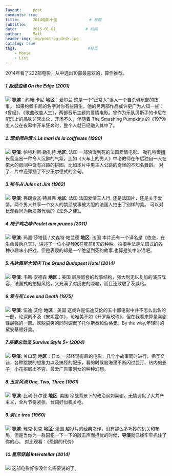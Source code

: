 ```yaml
---
layout:     post           
comments: true
title:      2014电影十佳              # 标题 
subtitle:   
date:       2015-01-01             # 时间
author:     Matt                   
header-img: img/post-bg-desk.jpg    
catalog: true                      
tags:                               #标签
    - Movie
    - List
---
```

2014年看了222部电影，从中选出10部最喜欢的，算作推荐。

##### 1.叛逆边缘 On the Edge (2001)
![](https://i.imgur.com/IxhfbC5.jpg)
**导演**：约翰·卡尼
**地区**：爱尔兰
这是一个“正常人”误入一个自杀俱乐部的故事。
如果约翰卡尼的名字对你有些陌生，他的另两部作品或许更广为人知一些：《曾经》、《歌曲改变人生》，两部音乐主题的爱情电影。曾作为乐队贝斯手的卡尼在配乐上的品味非常出众，开场不久，伴随着 The Smashing Pumpkins 的《1979》主人公在夜幕中开车狂奔时，整个人就已经融入其中了。

##### 2.理发师的情人 Le mari de la coiffeuse (1990)
![](https://i.imgur.com/HLCJNF8.jpg)
**导演**: 帕特利斯·勒孔特
**地区**: 法国
一部浪漫到死的法国爱情电影。
勒孔特很擅长营造出一种令人沉醉的气氛，比如《火车上的男人》中老教师在午后独自一人在偌大的房间中饶有兴趣的拼图，比如本片中男主人公跳的奇怪的不知名舞蹈。
对了，片中还穿插了不少王尔德式的金句。

##### 3.祖与占 Jules et Jim (1962)
![](https://i.imgur.com/qtPNVvz.jpg)
**导演**: 弗朗索瓦·特吕弗
**地区**: 法国
法国爱情三人行.
还是法国片，还是关于爱情。两个男人共享一个女人的禁忌故事被大胆的法国人拍出了别样的美。
可以对比观看同为新浪潮代表的《法外之徒》。

##### 4.梅子鸡之味 Poulet aux prunes (2011)
![](https://i.imgur.com/0KHPgMJ.jpg)
**导演**: 玛嘉·莎塔琵 / 文森特·帕兰德
**地区**: 法国
本片还有一个译名是《依恋，在生命最后八天》，讲述了一位小提琴家在死前8天的种种。拍摄手法是法国式的各种小趣味小把戏，但是表现的却是一个绝望到死的故事.也算是笑中带泪吧。

##### 5.布达佩斯大饭店 The Grand Budapest Hotel (2014)
![](https://i.imgur.com/tgPjdI9.jpg)
**导演**: 韦斯·安德森
**地区**：美国
层层嵌套的故事结构，强大到无以复加的演员阵容，法国式的拍摄风格，又充满了对历史的隐喻，而且还致敬了茨威格。

##### 6.爱与死 Love and Death (1975)
![](https://i.imgur.com/gdOoMm7.jpg)
**导演**: 伍迪·艾伦
**地区**：美国
这或许是伍迪艾伦的五十部电影中并不怎么出名的一部，论深刻不及《安妮霍尔》，论唯美不如《开罗紫玫瑰》，但在我看来算是喜剧性最强的一部。欢脱搞笑的同时调侃了托尔斯泰和伯格曼。By the way,年轻时的黛安基顿好美。

##### 7.杀妻总动员 Survive Style 5+ (2004)
![](https://i.imgur.com/tqcPZ0w.jpg)
**导演**: 关口现
**地区**：日本
一部怪诞有趣的电影，几个小故事同时进行，相互交错，各种跳脱的想象力以及搞怪的配乐，看的时候脑海里不断闪过昆汀、热内的影子，小花招层出不穷。最爱广告策划女的种种幻想。

##### 8.玉女风流 One, Two, Three (1961)
![](https://i.imgur.com/isfQkd2.jpg)
**导演**: 比利·怀尔德
**地区**: 美国
冷战背景下的政治讽刺喜剧。无情调侃了大共产主义，全片节奏紧张，台词好似机关枪。

##### 9.洞 Le trou (1960)
![](https://i.imgur.com/sIuaPgK.jpg)
**导演**: 雅克·贝克
**地区**: 法国
越狱片的经典之作，没有那么多巧妙的机关和布局，但是当你为一群囚犯一下一下的敲击声而担忧的时候，**导演**就已经牢牢抓住了你的心。
对比观看：《恐惧的代价》

##### 10.星际穿越 Interstellar (2014)
![](https://i.imgur.com/Z33RLRY.jpg)
这部电影好像没什么需要说的了。







